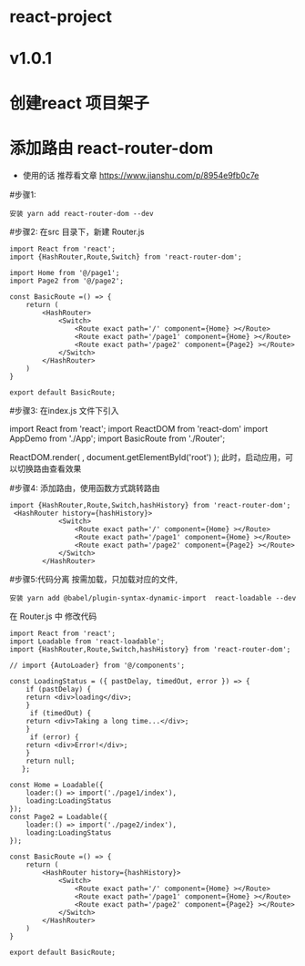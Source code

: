 # react-project

# v1.0.1

# 创建react 项目架子

# 添加路由  react-router-dom

+ 使用的话 推荐看文章 https://www.jianshu.com/p/8954e9fb0c7e

#步骤1:

    安装 yarn add react-router-dom --dev
    
#步骤2:
    在src 目录下，新建 Router.js

    import React from 'react';
    import {HashRouter,Route,Switch} from 'react-router-dom';

    import Home from '@/page1';
    import Page2 from '@/page2';

    const BasicRoute =() => {
        return (
            <HashRouter>
                <Switch>
                    <Route exact path='/' component={Home} ></Route>
                    <Route exact path='/page1' component={Home} ></Route>
                    <Route exact path='/page2' component={Page2} ></Route>
                </Switch>
            </HashRouter>
        )
    }

    export default BasicRoute;
#步骤3:
  在index.js 文件下引入
  
  import React from 'react';
  import ReactDOM from 'react-dom'
  import AppDemo from './App';
  import BasicRoute from './Router';

  ReactDOM.render(
      <BasicRoute />,
      document.getElementById('root')
    );
此时，启动应用，可以切换路由查看效果

#步骤4:
添加路由，使用函数方式跳转路由

    import {HashRouter,Route,Switch,hashHistory} from 'react-router-dom';
     <HashRouter history={hashHistory}>
                <Switch> 
                    <Route exact path='/' component={Home} ></Route>
                    <Route exact path='/page1' component={Home} ></Route>
                    <Route exact path='/page2' component={Page2} ></Route>
                </Switch>
            </HashRouter>
 
#步骤5:代码分离 按需加载，只加载对应的文件,

    安装 yarn add @babel/plugin-syntax-dynamic-import  react-loadable --dev

在 Router.js 中 修改代码

    import React from 'react';
    import Loadable from 'react-loadable';
    import {HashRouter,Route,Switch,hashHistory} from 'react-router-dom';

    // import {AutoLoader} from '@/components';

    const LoadingStatus = ({ pastDelay, timedOut, error }) => {
        if (pastDelay) {
        return <div>loading</div>;
        } 
         if (timedOut) {
        return <div>Taking a long time...</div>;
        } 
         if (error) {
        return <div>Error!</div>;
        }
        return null;
       };

    const Home = Loadable({
        loader:() => import('./page1/index'),
        loading:LoadingStatus
    });
    const Page2 = Loadable({
        loader:() => import('./page2/index'),
        loading:LoadingStatus
    });

    const BasicRoute =() => {
        return (
            <HashRouter history={hashHistory}>
                <Switch> 
                    <Route exact path='/' component={Home} ></Route>
                    <Route exact path='/page1' component={Home} ></Route>
                    <Route exact path='/page2' component={Page2} ></Route>
                </Switch>
            </HashRouter>
        )
    }

    export default BasicRoute;



